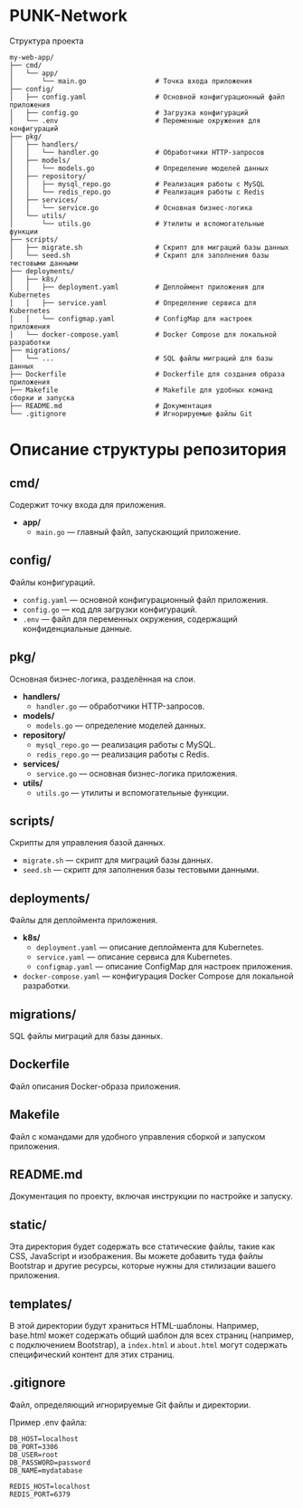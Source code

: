 # PUNK-Network
Структура проекта
```
my-web-app/
├── cmd/
│   └── app/
│       └── main.go                 # Точка входа приложения
├── config/
│   ├── config.yaml                 # Основной конфигурационный файл приложения
│   ├── config.go                   # Загрузка конфигураций
│   └── .env                        # Переменные окружения для конфигураций
├── pkg/
│   ├── handlers/
│   │   └── handler.go              # Обработчики HTTP-запросов
│   ├── models/
│   │   └── models.go               # Определение моделей данных
│   ├── repository/
│   │   ├── mysql_repo.go           # Реализация работы с MySQL
│   │   └── redis_repo.go           # Реализация работы с Redis
│   ├── services/
│   │   └── service.go              # Основная бизнес-логика
│   └── utils/
│       └── utils.go                # Утилиты и вспомогательные функции
├── scripts/
│   ├── migrate.sh                  # Скрипт для миграций базы данных
│   └── seed.sh                     # Скрипт для заполнения базы тестовыми данными
├── deployments/
│   ├── k8s/
│   │   ├── deployment.yaml         # Деплоймент приложения для Kubernetes
│   │   ├── service.yaml            # Определение сервиса для Kubernetes
│   │   └── configmap.yaml          # ConfigMap для настроек приложения
│   └── docker-compose.yaml         # Docker Compose для локальной разработки
├── migrations/
│   └── ...                         # SQL файлы миграций для базы данных
├── Dockerfile                      # Dockerfile для создания образа приложения
├── Makefile                        # Makefile для удобных команд сборки и запуска
├── README.md                       # Документация
└── .gitignore                      # Игнорируемые файлы Git
```

# Описание структуры репозитория

## cmd/
Содержит точку входа для приложения.
- **app/**
    - `main.go` — главный файл, запускающий приложение.

## config/
Файлы конфигураций.
- `config.yaml` — основной конфигурационный файл приложения.
- `config.go` — код для загрузки конфигураций.
- `.env` — файл для переменных окружения, содержащий конфиденциальные данные.

## pkg/
Основная бизнес-логика, разделённая на слои.
- **handlers/**
    - `handler.go` — обработчики HTTP-запросов.
- **models/**
    - `models.go` — определение моделей данных.
- **repository/**
    - `mysql_repo.go` — реализация работы с MySQL.
    - `redis_repo.go` — реализация работы с Redis.
- **services/**
    - `service.go` — основная бизнес-логика приложения.
- **utils/**
    - `utils.go` — утилиты и вспомогательные функции.

## scripts/
Скрипты для управления базой данных.
- `migrate.sh` — скрипт для миграций базы данных.
- `seed.sh` — скрипт для заполнения базы тестовыми данными.

## deployments/
Файлы для деплоймента приложения.
- **k8s/**
    - `deployment.yaml` — описание деплоймента для Kubernetes.
    - `service.yaml` — описание сервиса для Kubernetes.
    - `configmap.yaml` — описание ConfigMap для настроек приложения.
- `docker-compose.yaml` — конфигурация Docker Compose для локальной разработки.

## migrations/
SQL файлы миграций для базы данных.

## Dockerfile
Файл описания Docker-образа приложения.

## Makefile
Файл с командами для удобного управления сборкой и запуском приложения.

## README.md
Документация по проекту, включая инструкции по настройке и запуску.

## static/
Эта директория будет содержать все статические файлы, такие как CSS, JavaScript и изображения. Вы можете добавить туда файлы Bootstrap и другие ресурсы, которые нужны для стилизации вашего приложения.

## templates/
В этой директории будут храниться HTML-шаблоны. Например, base.html может содержать общий шаблон для всех страниц (например, с подключением Bootstrap), а `index.html` и `about.html` могут содержать специфический контент для этих страниц.

## .gitignore
Файл, определяющий игнорируемые Git файлы и директории.

Пример .env файла:
```
DB_HOST=localhost
DB_PORT=3306
DB_USER=root
DB_PASSWORD=password
DB_NAME=mydatabase

REDIS_HOST=localhost
REDIS_PORT=6379

```
